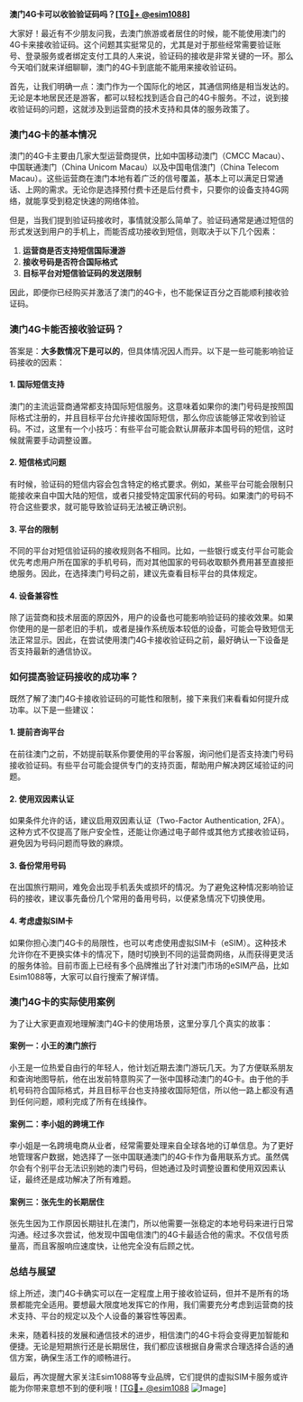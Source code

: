 **澳门4G卡可以收验验证码吗？[[TG💪+ @esim1088](https://t.me/s/esim1088)]**

大家好！最近有不少朋友问我，去澳门旅游或者居住的时候，能不能使用澳门的4G卡来接收验证码。这个问题其实挺常见的，尤其是对于那些经常需要验证账号、登录服务或者绑定支付工具的人来说，验证码的接收是非常关键的一环。那么今天咱们就来详细聊聊，澳门的4G卡到底能不能用来接收验证码。

首先，让我们明确一点：澳门作为一个国际化的地区，其通信网络是相当发达的。无论是本地居民还是游客，都可以轻松找到适合自己的4G卡服务。不过，说到接收验证码的问题，这就涉及到运营商的技术支持和具体的服务政策了。

### **澳门4G卡的基本情况**

澳门的4G卡主要由几家大型运营商提供，比如中国移动澳门（CMCC Macau）、中国联通澳门（China Unicom Macau）以及中国电信澳门（China Telecom Macau）。这些运营商在澳门本地有着广泛的信号覆盖，基本上可以满足日常通话、上网的需求。无论你是选择预付费卡还是后付费卡，只要你的设备支持4G网络，就能享受到稳定快速的网络体验。

但是，当我们提到验证码接收时，事情就没那么简单了。验证码通常是通过短信的形式发送到用户的手机上，而能否成功接收到短信，则取决于以下几个因素：

1. **运营商是否支持短信国际漫游**
2. **接收号码是否符合国际格式**
3. **目标平台对短信验证码的发送限制**

因此，即便你已经购买并激活了澳门的4G卡，也不能保证百分之百能顺利接收验证码。

### **澳门4G卡能否接收验证码？**

答案是：**大多数情况下是可以的**，但具体情况因人而异。以下是一些可能影响验证码接收的因素：

#### **1. 国际短信支持**
澳门的主流运营商通常都支持国际短信服务。这意味着如果你的澳门号码是按照国际格式注册的，并且目标平台允许接收国际短信，那么你应该能够正常收到验证码。不过，这里有一个小技巧：有些平台可能会默认屏蔽非本国号码的短信，这时候就需要手动调整设置。

#### **2. 短信格式问题**
有时候，验证码的短信内容会包含特定的格式要求。例如，某些平台可能会限制只能接收来自中国大陆的短信，或者只接受特定国家代码的号码。如果澳门的号码不符合这些要求，就可能导致验证码无法被正确识别。

#### **3. 平台的限制**
不同的平台对短信验证码的接收规则各不相同。比如，一些银行或支付平台可能会优先考虑用户所在国家的手机号码，而对其他国家的号码收取额外费用甚至直接拒绝服务。因此，在选择澳门号码之前，建议先查看目标平台的具体规定。

#### **4. 设备兼容性**
除了运营商和技术层面的原因外，用户的设备也可能影响验证码的接收效果。如果你使用的是一部老旧的手机，或者是操作系统版本较低的设备，可能会导致短信无法正常显示。因此，在尝试使用澳门4G卡接收验证码之前，最好确认一下设备是否支持最新的通信协议。

### **如何提高验证码接收的成功率？**

既然了解了澳门4G卡接收验证码的可能性和限制，接下来我们来看看如何提升成功率。以下是一些建议：

#### **1. 提前咨询平台**
在前往澳门之前，不妨提前联系你要使用的平台客服，询问他们是否支持澳门号码接收验证码。有些平台可能会提供专门的支持页面，帮助用户解决跨区域验证的问题。

#### **2. 使用双因素认证**
如果条件允许的话，建议启用双因素认证（Two-Factor Authentication, 2FA）。这种方式不仅提高了账户安全性，还能让你通过电子邮件或其他方式接收验证码，避免因为号码问题而导致的麻烦。

#### **3. 备份常用号码**
在出国旅行期间，难免会出现手机丢失或损坏的情况。为了避免这种情况影响验证码的接收，建议事先备份几个常用的备用号码，以便紧急情况下切换使用。

#### **4. 考虑虚拟SIM卡**
如果你担心澳门4G卡的局限性，也可以考虑使用虚拟SIM卡（eSIM）。这种技术允许你在不更换实体卡的情况下，随时切换到不同的运营商网络，从而获得更灵活的服务体验。目前市面上已经有多个品牌推出了针对澳门市场的eSIM产品，比如Esim1088等，大家可以自行搜索了解详情。

### **澳门4G卡的实际使用案例**

为了让大家更直观地理解澳门4G卡的使用场景，这里分享几个真实的故事：

#### **案例一：小王的澳门旅行**
小王是一位热爱自由行的年轻人，他计划近期去澳门游玩几天。为了方便联系朋友和查询地图导航，他在出发前特意购买了一张中国移动澳门的4G卡。由于他的手机号码符合国际格式，并且目标平台也支持接收国际短信，所以他一路上都没有遇到任何问题，顺利完成了所有在线操作。

#### **案例二：李小姐的跨境工作**
李小姐是一名跨境电商从业者，经常需要处理来自全球各地的订单信息。为了更好地管理客户数据，她选择了一张中国联通澳门的4G卡作为备用联系方式。虽然偶尔会有个别平台无法识别她的澳门号码，但她通过及时调整设置和使用双因素认证，最终还是成功解决了所有难题。

#### **案例三：张先生的长期居住**
张先生因为工作原因长期驻扎在澳门，所以他需要一张稳定的本地号码来进行日常沟通。经过多次尝试，他发现中国电信澳门的4G卡最适合他的需求。不仅信号质量高，而且客服响应速度快，让他完全没有后顾之忧。

### **总结与展望**

综上所述，澳门4G卡确实可以在一定程度上用于接收验证码，但并不是所有的场景都能完全适用。要想最大限度地发挥它的作用，我们需要充分考虑到运营商的技术支持、平台的规定以及个人设备的兼容性等因素。

未来，随着科技的发展和通信技术的进步，相信澳门的4G卡将会变得更加智能和便捷。无论是短期旅行还是长期居住，我们都应该根据自身需求合理选择合适的通信方案，确保生活工作的顺畅进行。

最后，再次提醒大家关注Esim1088等专业品牌，它们提供的虚拟SIM卡服务或许能为你带来意想不到的便利哦！[[TG💪+ @esim1088](https://t.me/s/esim1088) ![Image](https://i.postimg.cc/4NQfJmqS/Snipaste-2025-05-13-00-14-12.png)]